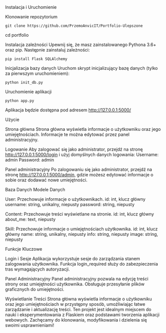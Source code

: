 Instalacja i Uruchomienie

Klonowanie repozytorium

    git clone https://github.com/PrzemoAnvicIT/Portfolio-Ulepszone

cd portfolio

Instalacja zależności
Upewnij się, że masz zainstalowanego Pythona 3.6+ oraz pip. Następnie zainstaluj zależności:
    
    pip install Flask SQLAlchemy

Inicjalizacja bazy danych
Uruchom skrypt inicjalizujący bazę danych (tylko za pierwszym uruchomieniem):

    python init_db.py

Uruchomienie aplikacji

    python app.py

Aplikacja będzie dostępna pod adresem http://127.0.0.1:5000/


Użycie

Strona główna
Strona główna wyświetla informacje o użytkowniku oraz jego umiejętnościach. Informacje te można edytować przez panel administracyjny.

Logowanie
Aby zalogować się jako administrator, przejdź na stronę http://127.0.0.1:5000/login i użyj domyślnych danych logowania:
    Username: admin
    Password: admin

Panel administracyjny
Po zalogowaniu się jako administrator, przejdź na stronę http://127.0.0.1:5000/admin, gdzie możesz edytować informacje o sobie oraz dodawać nowe umiejętności.

Baza Danych
Modele Danych

User: Przechowuje informacje o użytkownikach.
    id: int, klucz główny
    username: string, unikalny, niepusty
    password: string, niepusty

Content: Przechowuje treści wyświetlane na stronie.
    id: int, klucz główny
    about_me: text, niepusty

Skill: Przechowuje informacje o umiejętnościach użytkownika.
    id: int, klucz główny
    name: string, unikalny, niepusty
    info: string, niepusty
    image: string, niepusty

Funkcje Kluczowe

Login i Sesje
Aplikacja wykorzystuje sesje do zarządzania stanem zalogowania użytkownika. Funkcja login_required służy do zabezpieczenia tras wymagających autoryzacji.

Panel Administracyjny
Panel administracyjny pozwala na edycję treści strony oraz umiejętności użytkownika. Obsługuje przesyłanie plików graficznych do umiejętności.

Wyświetlanie Treści
Strona główna wyświetla informacje o użytkowniku oraz jego umiejętnościach w przystępny sposób, umożliwiając łatwe zarządzanie i aktualizację treści.
Ten projekt jest idealnym miejscem do nauki i eksperymentowania z Flaskiem oraz podstawami tworzenia aplikacji webowych. Zachęcamy do klonowania, modyfikowania i dzielenia się swoimi usprawnieniami!
